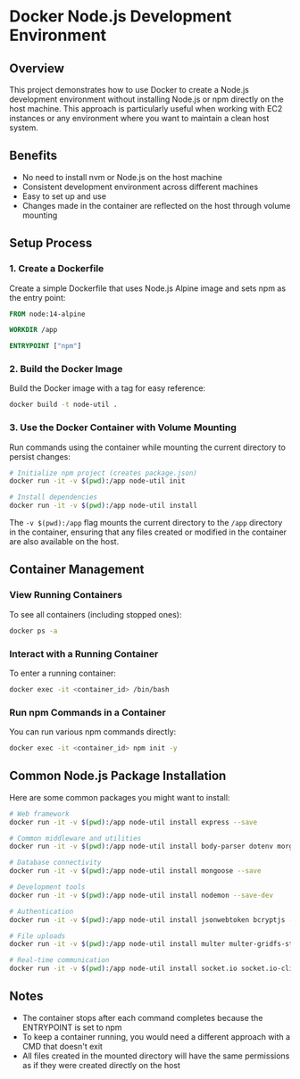 # Docker Node.js Development Environment

## Overview

This project demonstrates how to use Docker to create a Node.js development environment without installing Node.js or npm directly on the host machine. This approach is particularly useful when working with EC2 instances or any environment where you want to maintain a clean host system.

## Benefits

- No need to install nvm or Node.js on the host machine
- Consistent development environment across different machines
- Easy to set up and use
- Changes made in the container are reflected on the host through volume mounting

## Setup Process

### 1. Create a Dockerfile

Create a simple Dockerfile that uses Node.js Alpine image and sets npm as the entry point:

```dockerfile
FROM node:14-alpine

WORKDIR /app

ENTRYPOINT ["npm"]
```

### 2. Build the Docker Image

Build the Docker image with a tag for easy reference:

```bash
docker build -t node-util .
```

### 3. Use the Docker Container with Volume Mounting

Run commands using the container while mounting the current directory to persist changes:

```bash
# Initialize npm project (creates package.json)
docker run -it -v $(pwd):/app node-util init

# Install dependencies
docker run -it -v $(pwd):/app node-util install
```

The `-v $(pwd):/app` flag mounts the current directory to the `/app` directory in the container, ensuring that any files created or modified in the container are also available on the host.

## Container Management

### View Running Containers

To see all containers (including stopped ones):

```bash
docker ps -a
```

### Interact with a Running Container

To enter a running container:

```bash
docker exec -it <container_id> /bin/bash
```

### Run npm Commands in a Container

You can run various npm commands directly:

```bash
docker exec -it <container_id> npm init -y
```

## Common Node.js Package Installation

Here are some common packages you might want to install:

```bash
# Web framework
docker run -it -v $(pwd):/app node-util install express --save

# Common middleware and utilities
docker run -it -v $(pwd):/app node-util install body-parser dotenv morgan cors --save

# Database connectivity
docker run -it -v $(pwd):/app node-util install mongoose --save

# Development tools
docker run -it -v $(pwd):/app node-util install nodemon --save-dev

# Authentication
docker run -it -v $(pwd):/app node-util install jsonwebtoken bcryptjs --save

# File uploads
docker run -it -v $(pwd):/app node-util install multer multer-gridfs-storage --save

# Real-time communication
docker run -it -v $(pwd):/app node-util install socket.io socket.io-client --save
```

## Notes

- The container stops after each command completes because the ENTRYPOINT is set to npm
- To keep a container running, you would need a different approach with a CMD that doesn't exit
- All files created in the mounted directory will have the same permissions as if they were created directly on the host

